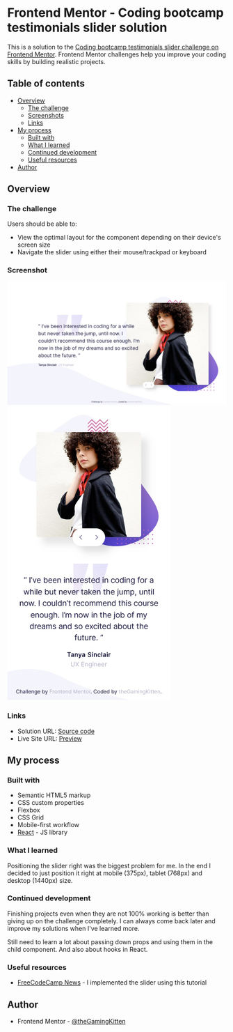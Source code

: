 # Frontend Mentor - Coding bootcamp testimonials slider solution

This is a solution to the [Coding bootcamp testimonials slider challenge on Frontend Mentor](https://www.frontendmentor.io/challenges/coding-bootcamp-testimonials-slider-4FNyLA8JL). Frontend Mentor challenges help you improve your coding skills by building realistic projects. 

## Table of contents

- [Overview](#overview)
  - [The challenge](#the-challenge)
  - [Screenshots](#screenshots)
  - [Links](#links)
- [My process](#my-process)
  - [Built with](#built-with)
  - [What I learned](#what-i-learned)
  - [Continued development](#continued-development)
  - [Useful resources](#useful-resources)
- [Author](#author)

## Overview

### The challenge

Users should be able to:

- View the optimal layout for the component depending on their device's screen size
- Navigate the slider using either their mouse/trackpad or keyboard

### Screenshot

![](./screenshot.jpg)
![](./screenshot_mobile.jpg)

### Links

- Solution URL: [Source code](https://github.com/theGamingKitten/coding-bootcamp-testimonials-slider-master)
- Live Site URL: [Preview](https://your-live-site-url.com)

## My process

### Built with

- Semantic HTML5 markup
- CSS custom properties
- Flexbox
- CSS Grid
- Mobile-first workflow
- [React](https://reactjs.org/) - JS library

### What I learned

Positioning the slider right was the biggest problem for me. In the end I decided to just position it right at mobile (375px), tablet (768px) and desktop (1440px) size.

### Continued development

Finishing projects even when they are not 100% working is better than giving up on the challenge completely. I can always come back later and improve my solutions when I've learned more.

Still need to learn a lot about passing down props and using them in the child component. And also about hooks in React.

### Useful resources

- [FreeCodeCamp News](https://www.freecodecamp.org/news/build-an-image-carousel-with-react-and-framer-motion/) - I implemented the slider using this tutorial

## Author

- Frontend Mentor - [@theGamingKitten](https://www.frontendmentor.io/profile/theGamingKitten)